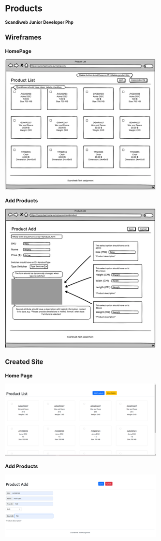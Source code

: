 <h1> Products </h1>
<h4> Scandiweb Junior Developer Php </h4>

<h2>Wireframes</h2>

<h3>HomePage </h3>
<img src="images/wireframe_homepage.png" width="500">
<h3>Add Products</h3>
<img src="images/wireframe_add_project.png" width="500">
<h2>Created Site</h2>
<h3>Home Page</h3>
<img src="images/index.png" width="500">
<h3>Add Products</h3>
<img src="images/Add_product.png" width="500">